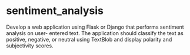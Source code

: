 # sentiment_analysis
Develop a web application using Flask or Django that performs sentiment analysis on user- entered text. The application should classify the text as positive, negative, or neutral using TextBlob and display polarity and subjectivity scores.
